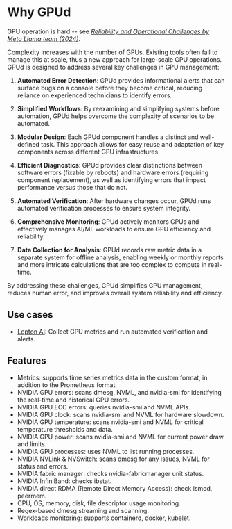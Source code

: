 # Why GPUd

GPU operation is hard -- see [*Reliability and Operational Challenges by Meta Llama team (2024)*](https://ai.meta.com/research/publications/the-llama-3-herd-of-models/).

Complexity increases with the number of GPUs. Existing tools often fail to manage this at scale, thus a new approach for large-scale GPU operations. GPUd is designed to address several key challenges in GPU management:

1. **Automated Error Detection**: GPUd provides informational alerts that can surface bugs on a console before they become critical, reducing reliance on experienced technicians to identify errors.

2. **Simplified Workflows**: By reexamining and simplifying systems before automation, GPUd helps overcome the complexity of scenarios to be automated.

3. **Modular Design**: Each GPUd component handles a distinct and well-defined task. This approach allows for easy reuse and adaptation of key components across different GPU infrastructures.

4. **Efficient Diagnostics**: GPUd provides clear distinctions between software errors (fixable by reboots) and hardware errors (requiring component replacement), as well as identifying errors that impact performance versus those that do not.

5. **Automated Verification**: After hardware changes occur, GPUd runs automated verification processes to ensure system integrity.

6. **Comprehensive Monitoring**: GPUd actively monitors GPUs and effectively manages AI/ML workloads to ensure GPU efficiency and reliability.

7. **Data Collection for Analysis**: GPUd records raw metric data in a separate system for offline analysis, enabling weekly or monthly reports and more intricate calculations that are too complex to compute in real-time.

By addressing these challenges, GPUd simplifies GPU management, reduces human error, and improves overall system reliability and efficiency.

## Use cases

- [Lepton AI](https://lepton.ai): Collect GPU metrics and run automated verification and alerts.

## Features

- Metrics: supports time series metrics data in the custom format, in addition to the Prometheus format.
- NVIDIA GPU errors: scans dmesg, NVML, and nvidia-smi for identifying the real-time and historical GPU errors.
- NVIDIA GPU ECC errors: queries nvidia-smi and NVML APIs.
- NVIDIA GPU clock: scans nvidia-smi and NVML for hardware slowdown.
- NVIDIA GPU temperature: scans nvidia-smi and NVML for critical temperature thresholds and data.
- NVIDIA GPU power: scans nvidia-smi and NVML for current power draw and limits.
- NVIDIA GPU processes: uses NVML to list running processes.
- NVIDIA NVLink & NVSwitch: scans dmesg for any issues, NVML for status and errors.
- NVIDIA fabric manager: checks nvidia-fabricmanager unit status.
- NVIDIA InfiniBand: checks ibstat.
- NVIDIA direct RDMA (Remote Direct Memory Access): check lsmod, peermem.
- CPU, OS, memory, disk, file descriptor usage monitoring.
- Regex-based dmesg streaming and scanning.
- Workloads monitoring: supports containerd, docker, kubelet.

